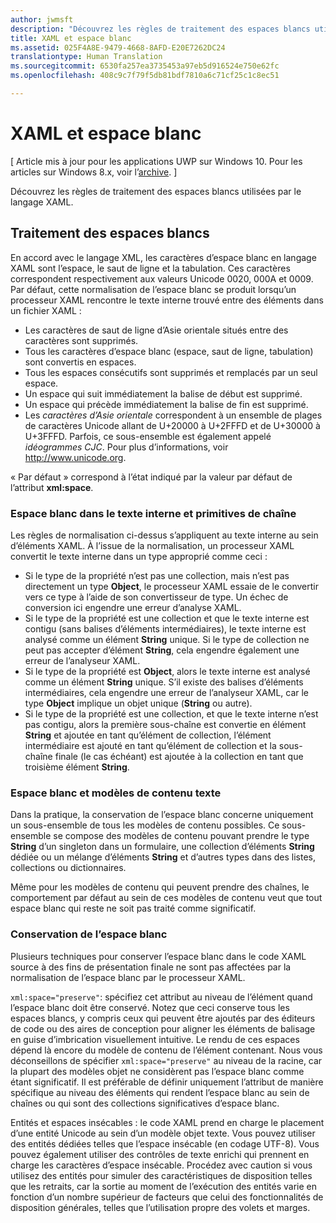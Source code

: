 ```yaml
---
author: jwmsft
description: "Découvrez les règles de traitement des espaces blancs utilisées par le langage XAML."
title: XAML et espace blanc
ms.assetid: 025F4A8E-9479-4668-8AFD-E20E7262DC24
translationtype: Human Translation
ms.sourcegitcommit: 6530fa257ea3735453a97eb5d916524e750e62fc
ms.openlocfilehash: 408c9c7f79f5db81bdf7810a6c71cf25c1c8ec51

---
```


# XAML et espace blanc

\[ Article mis à jour pour les applications UWP sur Windows 10. Pour les articles sur Windows 8.x, voir l’[archive](http://go.microsoft.com/fwlink/p/?linkid=619132). \]

Découvrez les règles de traitement des espaces blancs utilisées par le langage XAML.

## Traitement des espaces blancs

En accord avec le langage XML, les caractères d’espace blanc en langage XAML sont l’espace, le saut de ligne et la tabulation. Ces caractères correspondent respectivement aux valeurs Unicode 0020, 000A et 0009. Par défaut, cette normalisation de l’espace blanc se produit lorsqu’un processeur XAML rencontre le texte interne trouvé entre des éléments dans un fichier XAML :

-   Les caractères de saut de ligne d’Asie orientale situés entre des caractères sont supprimés.
-   Tous les caractères d’espace blanc (espace, saut de ligne, tabulation) sont convertis en espaces.
-   Tous les espaces consécutifs sont supprimés et remplacés par un seul espace.
-   Un espace qui suit immédiatement la balise de début est supprimé.
-   Un espace qui précède immédiatement la balise de fin est supprimé.
-   Les *caractères d’Asie orientale* correspondent à un ensemble de plages de caractères Unicode allant de U+20000 à U+2FFFD et de U+30000 à U+3FFFD. Parfois, ce sous-ensemble est également appelé *idéogrammes CJC*. Pour plus d’informations, voir http://www.unicode.org.

« Par défaut » correspond à l’état indiqué par la valeur par défaut de l’attribut **xml:space**.

### Espace blanc dans le texte interne et primitives de chaîne

Les règles de normalisation ci-dessus s’appliquent au texte interne au sein d’éléments XAML. À l’issue de la normalisation, un processeur XAML convertit le texte interne dans un type approprié comme ceci :

-   Si le type de la propriété n’est pas une collection, mais n’est pas directement un type **Object**, le processeur XAML essaie de le convertir vers ce type à l’aide de son convertisseur de type. Un échec de conversion ici engendre une erreur d’analyse XAML.
-   Si le type de la propriété est une collection et que le texte interne est contigu (sans balises d’éléments intermédiaires), le texte interne est analysé comme un élément **String** unique. Si le type de collection ne peut pas accepter d’élément **String**, cela engendre également une erreur de l’analyseur XAML.
-   Si le type de la propriété est **Object**, alors le texte interne est analysé comme un élément **String** unique. S’il existe des balises d’éléments intermédiaires, cela engendre une erreur de l’analyseur XAML, car le type **Object** implique un objet unique (**String** ou autre).
-   Si le type de la propriété est une collection, et que le texte interne n’est pas contigu, alors la première sous-chaîne est convertie en élément **String** et ajoutée en tant qu’élément de collection, l’élément intermédiaire est ajouté en tant qu’élément de collection et la sous-chaîne finale (le cas échéant) est ajoutée à la collection en tant que troisième élément **String**.

### Espace blanc et modèles de contenu texte

Dans la pratique, la conservation de l’espace blanc concerne uniquement un sous-ensemble de tous les modèles de contenu possibles. Ce sous-ensemble se compose des modèles de contenu pouvant prendre le type **String** d’un singleton dans un formulaire, une collection d’éléments **String** dédiée ou un mélange d’éléments **String** et d’autres types dans des listes, collections ou dictionnaires.

Même pour les modèles de contenu qui peuvent prendre des chaînes, le comportement par défaut au sein de ces modèles de contenu veut que tout espace blanc qui reste ne soit pas traité comme significatif.

### Conservation de l’espace blanc

Plusieurs techniques pour conserver l’espace blanc dans le code XAML source à des fins de présentation finale ne sont pas affectées par la normalisation de l’espace blanc par le processeur XAML.

`xml:space="preserve"`: spécifiez cet attribut au niveau de l’élément quand l’espace blanc doit être conservé. Notez que ceci conserve tous les espaces blancs, y compris ceux qui peuvent être ajoutés par des éditeurs de code ou des aires de conception pour aligner les éléments de balisage en guise d’imbrication visuellement intuitive. Le rendu de ces espaces dépend là encore du modèle de contenu de l’élément contenant. Nous vous déconseillons de spécifier `xml:space="preserve"` au niveau de la racine, car la plupart des modèles objet ne considèrent pas l’espace blanc comme étant significatif. Il est préférable de définir uniquement l’attribut de manière spécifique au niveau des éléments qui rendent l’espace blanc au sein de chaînes ou qui sont des collections significatives d’espace blanc.

Entités et espaces insécables : le code XAML prend en charge le placement d’une entité Unicode au sein d’un modèle objet texte. Vous pouvez utiliser des entités dédiées telles que l’espace insécable (en codage UTF-8). Vous pouvez également utiliser des contrôles de texte enrichi qui prennent en charge les caractères d’espace insécable. Procédez avec caution si vous utilisez des entités pour simuler des caractéristiques de disposition telles que les retraits, car la sortie au moment de l’exécution des entités varie en fonction d’un nombre supérieur de facteurs que celui des fonctionnalités de disposition générales, telles que l’utilisation propre des volets et marges.




<!--HONumber=Jun16_HO4-->



